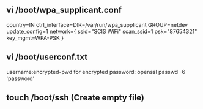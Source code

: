 ## vi /boot/wpa_supplicant.conf

country=IN
ctrl_interface=DIR=/var/run/wpa_supplicant GROUP=netdev
update_config=1
network={
  ssid="SCIS WiFi"
  scan_ssid=1
  psk="87654321"
  key_mgmt=WPA-PSK
}

## vi /boot/userconf.txt

username:encrypted-pwd
for encrypted password: openssl passwd -6 'password'

## touch /boot/ssh (Create empty file)

